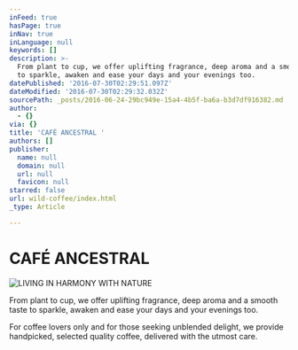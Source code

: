 ```yaml
---
inFeed: true
hasPage: true
inNav: true
inLanguage: null
keywords: []
description: >-
  From plant to cup, we offer uplifting fragrance, deep aroma and a smooth taste
  to sparkle, awaken and ease your days and your evenings too.
datePublished: '2016-07-30T02:29:51.097Z'
dateModified: '2016-07-30T02:29:32.032Z'
sourcePath: _posts/2016-06-24-29bc949e-15a4-4b5f-ba6a-b3d7df916382.md
author:
  - {}
via: {}
title: 'CAFÉ ANCESTRAL '
authors: []
publisher:
  name: null
  domain: null
  url: null
  favicon: null
starred: false
url: wild-coffee/index.html
_type: Article

---
```

# CAFÉ ANCESTRAL
![LIVING IN HARMONY WITH NATURE](https://imgflo.herokuapp.com/graph/vahj1ThiexotieMo/79501fa8b563fb295c1dc5d9cac8c782/croprotate.jpg?cropheight=731&cropwidth=1097&degrees=0&input=https%3A%2F%2Fs3-us-west-2.amazonaws.com%2Fthe-grid-img%2Fp%2Fb9f65d255cc2f701d15478511de1d2f996d54161.jpg&x=0&y=0)

From plant to cup, we offer uplifting fragrance, deep aroma and a smooth taste to sparkle, awaken and ease your days and your evenings too.

For coffee lovers only and for those seeking unblended delight, we provide handpicked, selected quality coffee, delivered with the utmost care.